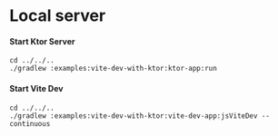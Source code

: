 # Local server

#### Start Ktor Server

```shell
cd ../../..
./gradlew :examples:vite-dev-with-ktor:ktor-app:run
```

#### Start Vite Dev

```shell
cd ../../..
./gradlew :examples:vite-dev-with-ktor:vite-dev-app:jsViteDev --continuous
```
